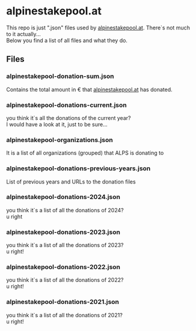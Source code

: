 # alpinestakepool.at

This repo is just ".json" files used by [alpinestakepool.at](https://www.alpinestakepool.at). There`s not much to it actually...\
Below you find a list of all files and what they do.

## Files
### alpinestakepool-donation-sum.json
Contains the total amount in € that [alpinestakepool.at](https://www.alpinestakepool.at) has donated.

### alpinestakepool-donations-current.json
you think it`s all the donations of the current year? \
I would have a look at it, just to be sure...

### alpinestakepool-organizations.json
It is a list of all organizations (grouped) that ALPS is donating to

### alpinestakepool-donations-previous-years.json
List of previous years and URLs to the donation files 

### alpinestakepool-donations-2024.json
you think it`s a list of all the donations of 2024? \
u right

### alpinestakepool-donations-2023.json
you think it`s a list of all the donations of 2023? \
u right!

### alpinestakepool-donations-2022.json
you think it`s a list of all the donations of 2022? \
u right!

### alpinestakepool-donations-2021.json
you think it`s a list of all the donations of 2021? \
u right!
